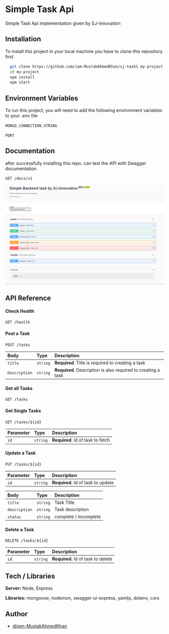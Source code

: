 
# Simple Task Api

Simple Task Api implementation given by SJ-innovation




## Installation

To install this project in your local machine you have to clone this repository first


```bash
  git clone https://github.com/iam-MustakAhmedKhan/sj-task1 my-project
  cd my-project
  npm install
  npm start
```
    
## Environment Variables

To run this project, you will need to add the following environment variables to your .env file

`MONGO_CONNECTION_STRING`

`PORT`


## Documentation

after successfully installing this repo. can test the API with Swagger documentation

```http
GET /docs/v1
```
![Swagger documentation](public/image.png)

## API Reference

#### **Check Health**


```http
GET /health
```

#### **Post a Task**

```http
POST /tasks
```

| Body | Type     | Description                       |
| :-------- | :------- | :-------------------------------- |
| `title`      | `string` | **Required**. Title is required to creating a task |
| `Description`      | `string` | **Required**. Description is also required to creating a task |

#### **Get all Tasks**

```http
GET /tasks
```


#### **Get Single Tasks**

```http
GET /tasks/${id}
```

| Parameter | Type     | Description                       |
| :-------- | :------- | :-------------------------------- |
| `id`      | `string` | **Required**. Id of task to fetch |

#### **Update a Task**

```http
PUT /tasks/${id}
```

| Parameter | Type     | Description                       |
| :-------- | :------- | :-------------------------------- |
| `id`      | `string` | **Required**. Id of task to update |

| Body | Type     | Description                       |
| :-------- | :------- | :-------------------------------- |
| `title`      | `string` | Task Title |
| `description`      | `string` | Task description |
| `status`      | `string` |  complete / incomplete |


#### **Delete a Task**

```http
DELETE /tasks/${id}
```

| Parameter | Type     | Description                       |
| :-------- | :------- | :-------------------------------- |
| `id`      | `string` | **Required**. Id of task to delete |




## Tech / Libraries
**Server:** Node, Express

**Libraries:** mongoose, nodemon, swagger-ui-express, yamljs, dotenv, cors


## Author

- [@iam-MustakAhmedKhan](https://github.com/iam-MustakAhmedKhan)

